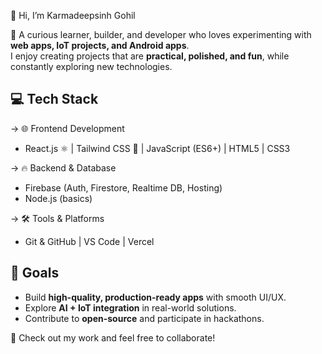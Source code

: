  
👋 Hi, I’m Karmadeepsinh Gohil

🚀 A curious learner, builder, and developer who loves experimenting with **web apps, IoT projects, and Android apps**.  
I enjoy creating projects that are **practical, polished, and fun**, while constantly exploring new technologies.  

## 💻 Tech Stack

-> 🌐 Frontend Development
- React.js ⚛️ | Tailwind CSS 🎨 | JavaScript (ES6+) | HTML5 | CSS3  

-> 🔥 Backend & Database
- Firebase (Auth, Firestore, Realtime DB, Hosting)  
- Node.js (basics)
  
-> 🛠 Tools & Platforms
- Git & GitHub | VS Code | Vercel

## 🎯 Goals
- Build **high-quality, production-ready apps** with smooth UI/UX.  
- Explore **AI + IoT integration** in real-world solutions.  
- Contribute to **open-source** and participate in hackathons.
  
📂 Check out my work and feel free to collaborate!
  
<!--
**kdgohil01/kdgohil01** is a ✨ _special_ ✨ repository because its `README.md` (this file) appears on your GitHub profile.

Here are some ideas to get you started:


🌐 Portfolio Website
📬 Let’s connect and build something awesome!
- 🔭 I’m currently working on ...
- 🌱 I’m currently learning ...
- 👯 I’m looking to collaborate on ...
- 🤔 I’m looking for help with ...
- 💬 Ask me about ...
- 📫 How to reach me: ...
- 😄 Pronouns: ...
- ⚡ Fun fact: ...
-->
